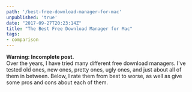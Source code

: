 ```yaml
---
path: '/best-free-download-manager-for-mac'
unpublished: 'true'
date: "2017-09-27T20:23:14Z"
title: "The Best Free Download Manager for Mac"
tags:
- comparison
---
```


**Warning: Incomplete post.**\
Over the years, I have tried many different free download managers. I've tested old
ones, new ones, pretty ones, ugly ones, and just about all of them in between. Below,
I rate them from best to worse, as well as give some pros and cons about each of
them.
